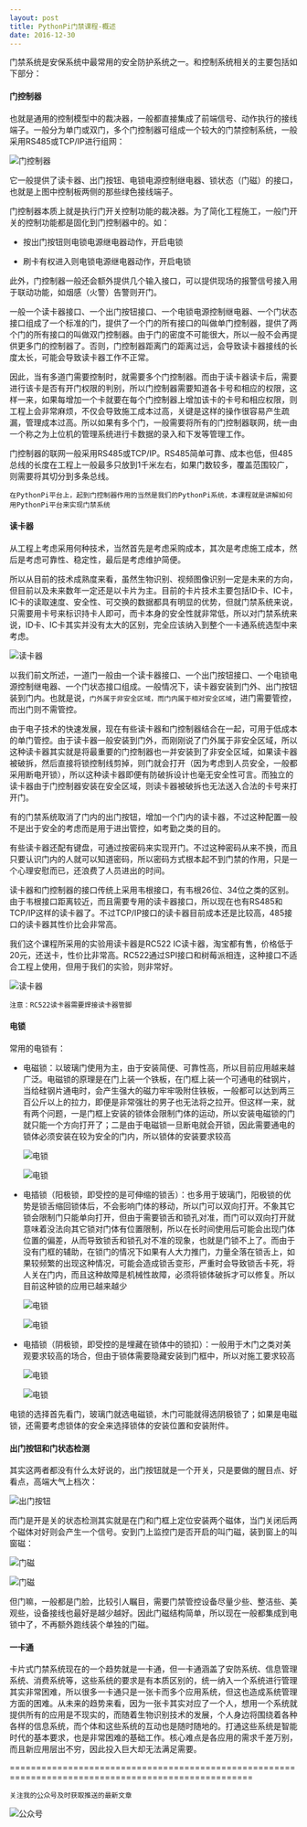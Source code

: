 ```yaml
---
layout: post
title: PythonPi门禁课程-概述
date: 2016-12-30
---
```

门禁系统是安保系统中最常用的安全防护系统之一。和控制系统相关的主要包括如下部分：

#### 门控制器

也就是通用的控制模型中的裁决器，一般都直接集成了前端信号、动作执行的接线端子。一般分为单门或双门，多个门控制器可组成一个较大的门禁控制系统，一般采用RS485或TCP/IP进行组网：

  ![门控制器](http://course.pythonpi.top:10008/course/3-用PythonPi实现门禁/1-概述/1.png)

它一般提供了读卡器、出门按钮、电锁电源控制继电器、锁状态（门磁）的接口，也就是上图中控制板两侧的那些绿色接线端子。

门控制器本质上就是执行门开关控制功能的裁决器。为了简化工程施工，一般门开关的控制功能都是固化到门控制器中的。如：

- 按出门按钮则电锁电源继电器动作，开启电锁

- 刷卡有权进入则电锁电源继电器动作，开启电锁

此外，门控制器一般还会额外提供几个输入接口，可以提供现场的报警信号接入用于联动功能，如烟感（火警）告警则开门。

一般一个读卡器接口、一个出门按钮接口、一个电锁电源控制继电器、一个门状态接口组成了一个标准的门，提供了一个门的所有接口的叫做单门控制器，提供了两个门的所有接口的叫做双门控制器。由于门的密度不可能很大，所以一般不会再提供更多门的控制器了。否则，门控制器距离门的距离过远，会导致读卡器接线的长度太长，可能会导致读卡器工作不正常。

因此，当有多道门需要控制时，就需要多个门控制器。而由于读卡器读卡后，需要进行该卡是否有开门权限的判别，所以门控制器需要知道各卡号和相应的权限，这样一来，如果每增加一个卡就要在每个门控制器上增加该卡的卡号和相应权限，则工程上会非常麻烦，不仅会导致施工成本过高，关键是这样的操作很容易产生疏漏，管理成本过高。所以如果有多个门，一般需要将所有的门控制器联网，统一由一个称之为上位机的管理系统进行卡数据的录入和下发等管理工作。

门控制器的联网一般采用RS485或TCP/IP。RS485简单可靠、成本也低，但485总线的长度在工程上一般最多只放到1千米左右，如果门数较多，覆盖范围较广，则需要将其切分到多条总线。

`在PythonPi平台上，起到门控制器作用的当然是我们的PythonPi系统，本课程就是讲解如何用PythonPi平台来实现门禁系统`

#### 读卡器

从工程上考虑采用何种技术，当然首先是考虑采购成本，其次是考虑施工成本，然后是考虑可靠性、稳定性，最后是考虑维护简便。

所以从目前的技术成熟度来看，虽然生物识别、视频图像识别一定是未来的方向，但目前以及未来数年一定还是以卡片为主。目前的卡片技术主要包括ID卡、IC卡，IC卡的读取速度、安全性、可交换的数据都具有明显的优势，但就门禁系统来说，只需要用卡号来标识持卡人即可，而卡本身的安全性就非常低，所以对门禁系统来说，ID卡、IC卡其实并没有太大的区别，完全应该纳入到整个一卡通系统选型中来考虑。

  ![读卡器](http://course.pythonpi.top:10008/course/3-用PythonPi实现门禁/1-概述/2.png)

以我们前文所述，一道门一般由一个读卡器接口、一个出门按钮接口、一个电锁电源控制继电器、一个门状态接口组成。一般情况下，读卡器安装到门外、出门按钮装到门内。也就是说，`门外属于非安全区域，而门内属于相对安全区域`，进门需要管控，而出门则不需管控。

由于电子技术的快速发展，现在有些读卡器和门控制器结合在一起，可用于低成本的单门管控。由于读卡器一般安装到门外，而刚刚说了门外属于非安全区域，所以这种读卡器其实就是将最重要的门控制器也一并安装到了非安全区域，如果读卡器被破拆，然后直接将锁控制线剪掉，则门就会打开（因为考虑到人员安全，一般都采用断电开锁），所以这种读卡器即便有防破拆设计也毫无安全性可言。而独立的读卡器由于门控制器安装在安全区域，则读卡器被破拆也无法送入合法的卡号来打开门。

有的门禁系统取消了门内的出门按钮，增加一个门内的读卡器，不过这种配置一般不是出于安全的考虑而是用于进出管控，如考勤之类的目的。

有些读卡器还配有键盘，可通过按密码来实现开门。不过这种密码从来不换，而且只要认识门内的人就可以知道密码，所以密码方式根本起不到门禁的作用，只是一个心理安慰而已，还浪费了人员进出的时间。

读卡器和门控制器的接口传统上采用韦根接口，有韦根26位、34位之类的区别。由于韦根接口距离较近，而且需要专用的读卡器接口，所以现在也有RS485和TCP/IP这样的读卡器了。不过TCP/IP接口的读卡器目前成本还是比较高，485接口的读卡器其性价比会非常高。

我们这个课程所采用的实验用读卡器是RC522 IC读卡器，淘宝都有售，价格低于20元，还送卡，性价比非常高。RC522通过SPI接口和树莓派相连，这种接口不适合工程上使用，但用于我们的实验，则非常好。

  ![读卡器](http://course.pythonpi.top:10008/course/3-用PythonPi实现门禁/1-概述/3.png)

`注意：RC522读卡器需要焊接读卡器管脚`

#### 电锁

常用的电锁有：

- 电磁锁：以玻璃门使用为主，由于安装简便、可靠性高，所以目前应用越来越广泛。电磁锁的原理是在门上装一个铁板，在门框上装一个可通电的硅钢片，当给硅钢片通电时，会产生强大的磁力牢牢吸附住铁板，一般都可以达到两三百公斤以上的拉力，即便是非常强壮的男子也无法将之拉开。但这样一来，就有两个问题，一是门框上安装的锁体会限制门体的运动，所以安装电磁锁的门就只能一个方向打开了；二是由于电磁锁一旦断电就会开锁，因此需要通电的锁体必须安装在较为安全的门内，所以锁体的安装要求较高

  ![电锁](http://course.pythonpi.top:10008/course/3-用PythonPi实现门禁/1-概述/4.png)

  ![电锁](http://course.pythonpi.top:10008/course/3-用PythonPi实现门禁/1-概述/5.png)

- 电插锁（阳极锁，即受控的是可伸缩的锁舌）：也多用于玻璃门，阳极锁的优势是锁舌缩回锁体后，不会影响门体的移动，所以门可以双向打开。不象其它锁会限制门只能单向打开，但由于需要锁舌和锁孔对准，而门可以双向打开就意味着没法向其它锁对门体有位置限制，所以在长时间使用后可能会出现门体位置的偏差，从而导致锁舌和锁孔对不准的现象，也就是门锁不上了。而由于没有门框的辅助，在锁门的情况下如果有人大力推门，力量全落在锁舌上，如果较频繁的出现这种情况，可能会造成锁舌变形，严重时会导致锁舌卡死，将人关在门内，而且这种故障是机械性故障，必须将锁体破拆才可以修复。所以目前这种锁的应用已越来越少

  ![电锁](http://course.pythonpi.top:10008/course/3-用PythonPi实现门禁/1-概述/6.png)

  ![电锁](http://course.pythonpi.top:10008/course/3-用PythonPi实现门禁/1-概述/7.png)

- 电插锁（阴极锁，即受控的是埋藏在锁体中的锁扣）：一般用于木门之类对美观要求较高的场合，但由于锁体需要隐藏安装到门框中，所以对施工要求较高

  ![电锁](http://course.pythonpi.top:10008/course/3-用PythonPi实现门禁/1-概述/8.png)

  ![电锁](http://course.pythonpi.top:10008/course/3-用PythonPi实现门禁/1-概述/9.png)
  
电锁的选择首先看门，玻璃门就选电磁锁，木门可能就得选阴极锁了；如果是电磁锁，还需要考虑锁体的安全来选择锁体的安装位置和安装附件。

#### 出门按钮和门状态检测

其实这两者都没有什么太好说的，出门按钮就是一个开关，只是要做的醒目点、好看点，高端大气上档次：

  ![出门按钮](http://course.pythonpi.top:10008/course/3-用PythonPi实现门禁/1-概述/10.png)

而门是开是关的状态检测其实就是在门和门框上定位安装两个磁体，当门关闭后两个磁体对好则会产生一个信号。安到门上监控门是否开启的叫门磁，装到窗上的叫窗磁：

  ![门磁](http://course.pythonpi.top:10008/course/3-用PythonPi实现门禁/1-概述/11.png)

  ![门磁](http://course.pythonpi.top:10008/course/3-用PythonPi实现门禁/1-概述/12.png)

但门嘛，一般都是门脸，比较引人瞩目，需要门禁管控设备尽量少些、整洁些、美观些，设备接线也最好是越少越好。因此门磁结构简单，所以现在一般都集成到电锁中了，不再额外跑线装个单独的门磁。

#### 一卡通

卡片式门禁系统现在的一个趋势就是一卡通，但一卡通涵盖了安防系统、信息管理系统、消费系统等，这些系统的要求是有本质区别的，统一纳入一个系统进行管理其实非常困难，所以很多一卡通只是一张卡而多个应用系统，但这也造成系统管理方面的困难。从未来的趋势来看，因为一张卡其实对应了一个人，想用一个系统就提供所有的应用是不现实的，而随着生物识别技术的发展，个人身边将围绕着各种各样的信息系统，而个体和这些系统的互动也是随时随地的。打通这些系统是智能时代的基本要求，也是非常困难的基础工作。核心难点是各应用的需求千差万别，而且新应用层出不穷，因此投入巨大却无法满足需要。

====================================================================================================

`关注我的公众号及时获取推送的最新文章`

  ![公众号](http://course.pythonpi.top:10008/course/%E6%99%BA%E8%83%BD%E6%8E%A7%E5%88%B6%E7%BC%96%E7%A8%8B%E5%9F%BA%E7%A1%80/PythonPi%E5%B9%B3%E5%8F%B0%E5%9F%BA%E7%A1%80/qrcode.jpg)

